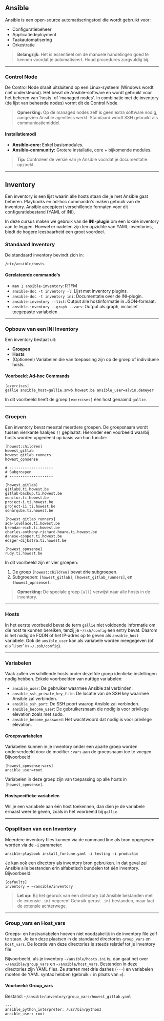 ## Ansible

Ansible is een open-source automatiseringstool die wordt gebruikt voor:
- Configuratiebeheer
- Applicatiedeployment
- Taakautomatisering
- Orkestratie

> **Belangrijk:** Het is essentieel om de manuele handelingen goed te kennen voordat je automatiseert. Houd procedures zorgvuldig bij.

---

### Control Node

De Control Node draait uitsluitend op een Linux-systeem (Windows wordt niet ondersteund). Het bevat de Ansible-software en wordt gebruikt voor het beheren van 'hosts' of 'managed nodes'. In combinatie met de inventory (de lijst van beheerde nodes) vormt dit de Control Node. 

> **Opmerking:** Op de managed nodes zelf is geen extra software nodig, aangezien Ansible agentless werkt. Standaard wordt SSH gebruikt als communicatiemiddel.

#### Installatiemodi
- **Ansible-core:** Enkel basismodules.
- **Ansible-community:** Grotere installatie, core + bijkomende modules.

> **Tip:** Controleer de versie van je Ansible voordat je documentatie opzoekt.

---

## Inventory

Een inventory is een lijst waarin alle hosts staan die je met Ansible gaat beheren. Playbooks en ad-hoc commando's maken gebruik van de inventory. Ansible accepteert verschillende formaten voor dit configuratiebestand (YAML of INI). 

In deze cursus maken we gebruik van de **INI-plugin** om een lokale inventory aan te leggen. Hoewel er nadelen zijn ten opzichte van YAML inventories, biedt de hogere leesbaarheid een groot voordeel.

### Standaard Inventory

De standaard inventory bevindt zich in:
```
/etc/ansible/hosts
```

#### Gerelateerde commando's
- `man 1 ansible-inventory`: RTFM
- `ansible-doc -t inventory -l`: Lijst met inventory plugins.
- `ansible-doc -t inventory ini`: Documentatie over de INI-plugin.
- `ansible-inventory --list`: Output alle hostinformatie in JSON-formaat.
- `ansible-inventory --graph --vars`: Output als graph, inclusief toegepaste variabelen.

---

### Opbouw van een INI Inventory

Een inventory bestaat uit:
- **Groepen**
- **Hosts**
- (Optioneel) Variabelen die van toepassing zijn op de groep of individuele hosts.

#### Voorbeeld: Ad-hoc Commands
```
[exercises]
gallie ansible_host=gallie.snwb.howest.be ansible_user=alvin.demeyer
```

In dit voorbeeld heeft de groep `[exercises]` één host genaamd `gallie`.

---

### Groepen

Een inventory bevat meestal meerdere groepen. De groepsnaam wordt tussen vierkante haakjes `[]` geplaatst. Hieronder een voorbeeld waarbij hosts worden opgedeeld op basis van hun functie:

```
[howest:children]
howest_gitlab
howest_gitlab_runners
howest_opnsense

# --------------------
# Subgroepen
# --------------------

[howest_gitlab]
gitlab0.ti.howest.be         
gitlab-backup.ti.howest.be           
monitor.ti.howest.be
project-i.ti.howest.be
project-ii.ti.howest.be
sonarqube.ti.howest.be

[howest_gitlab_runners]
ada-lovelace.ti.howest.be
brendan-eich.ti.howest.be
charles-anthony-richard-hoare.ti.howest.be
danese-cooper.ti.howest.be
edsger-dijkstra.ti.howest.be

[howest_opnsense]
rudy.ti.howest.be
```

In dit voorbeeld zijn er vier groepen:
1. De groep `[howest:children]` bevat drie subgroepen.
2. Subgroepen: `[howest_gitlab]`, `[howest_gitlab_runners]`, en `[howest_opnsense]`.

> **Opmerking:** De speciale groep `[all]` verwijst naar alle hosts in de inventory.

---

### Hosts

In het eerste voorbeeld bevat de term `gallie` niet voldoende informatie om die host te kunnen bereiken, tenzij je `~/ssh/config` een entry bevat. Daarom is het nodig de FQDN of het IP-adres op te geven als `ansible_host` variabele. Ook de `ansible_user` kan als variabele worden meegegeven (of als 'User' in `~/.ssh/config`).

---

### Variabelen

Vaak zullen verschillende hosts onder dezelfde groep identieke instellingen nodig hebben. Enkele voorbeelden van nuttige variabelen:
- `ansible_user`: De gebruiker waarmee Ansible zal verbinden.
- `ansible_ssh_private_key_file`: De locatie van de SSH key waarmee Ansible zal verbinden.
- `ansible_ssh_port`: De SSH poort waarop Ansible zal verbinden.
- `ansible_become_user`: De gebruikersnaam die nodig is voor privilege elevation zoals met sudo.
- `ansible_become_password`: Het wachtwoord dat nodig is voor privilege elevation.

#### Groepsvariabelen
Variabelen kunnen in je inventory onder een aparte groep worden onderverdeeld door de modifier `:vars` aan de groepsnaam toe te voegen. Bijvoorbeeld:

```
[howest_opnsense:vars]
ansible_user=root
```

Variabelen in deze groep zijn van toepassing op alle hosts in `[howest_opnsense]`.

#### Hostspecifieke variabelen
Wil je een variabele aan één host toekennen, dan dien je de variabele ernaast weer te geven, zoals in het voorbeeld bij `gallie`.

---

### Opsplitsen van een Inventory

Meerdere inventory files kunnen via de command line als bron opgegeven worden via de `-i` parameter:
```
ansible-playbook install_fortune.yaml -i testing -i productie
```

Je kan ook een directory als inventory bron gebruiken. In dat geval zal Ansible alle bestanden erin alfabetisch bundelen tot één inventory. Bijvoorbeeld:

```
[defaults]
inventory = ~/ansible/inventory
```

> **Let op:** Bij het gebruik van een directory zal Ansible bestanden met de extensie `.ini` negeren! Gebruik gerust `.ini` bestanden, maar laat de extensie achterwege.

---

### Group_vars en Host_vars

Groeps- en hostvariabelen hoeven niet noodzakelijk in de inventory file zelf te staan. Je kan deze plaatsen in de standaard directories `group_vars` en `host_vars`. De locatie van deze directories is steeds relatief tot je inventory file. 

Bijvoorbeeld, als je inventory `~/ansible/hosts.ini` is, dan gaat het over `~/ansible/group_vars` en `~/ansible/host_vars`. Bestanden in deze directories zijn YAML files. Ze starten met drie dashes (`---`) en variabelen moeten de YAML syntax hebben (gebruik `:` in plaats van `=`).

#### Voorbeeld: Group_vars
Bestand: `~/ansible/inventory/group_vars/howest_gitlab.yaml`
```
---
ansible_python_interpreter: /usr/bin/python3
ansible_user: root
```

